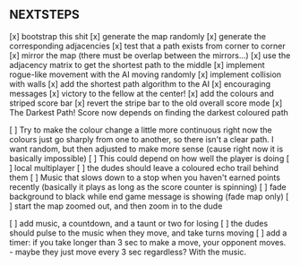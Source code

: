 NEXTSTEPS
---------

[x] bootstrap this shit
[x] generate the map randomly
[x] generate the corresponding adjacencies
[x] test that a path exists from corner to corner
[x] mirror the map (there must be overlap between the mirrors...)
[x] use the adjacency matrix to get the shortest path to the middle
[x] implement rogue-like movement with the AI moving randomly
[x] implement collision with walls
[x] add the shortest path algorithm to the AI
[x] encouraging messages
[x] victory to the fellow at the center!
[x] add the colours and striped score bar
[x] revert the stripe bar to the old overall score mode
[x] The Darkest Path! Score now depends on finding the darkest coloured path

[ ] Try to make the colour change a little more continuous
    right now the colours just go sharply from one to another,
    so there isn't a clear path. I want random, but then adjusted
    to make more sense (cause right now it is basically impossible)
    [ ] This could depend on how well the player is doing
[ ] local multiplayer
[ ] the dudes should leave a coloured echo trail behind them
[ ] Music that slows down to a stop when you haven't earned points recently
    (basically it plays as long as the score counter is spinning)
[ ] fade background to black while end game message is showing (fade map only)
[ ] start the map zoomed out, and then zoom in to the dude

[ ] add music, a countdown, and a taunt or two for losing
[ ] the dudes should pulse to the music when they move, and take turns moving
[ ] add a timer: if you take longer than 3 sec to make a move,
    your opponent moves.
    - maybe they just move every 3 sec regardless? With the music.

